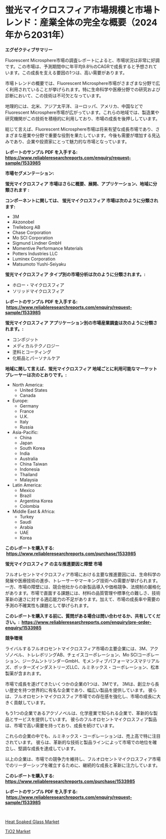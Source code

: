 <p><h1>蛍光マイクロスフィア市場規模と市場トレンド：産業全体の完全な概要（2024年から2031年）</h1></p><p><strong>エグゼクティブサマリー</strong></p>
<p><p>Fluorescent Microsphere市場の調査レポートによると、市場状況は非常に好調です。この市場は、予測期間中に年平均9.8％のCAGRで成長すると予想されています。この成長を支える要因の1つは、高い需要があります。</p><p>市場トレンドの概要では、Fluorescent Microsphere市場がさまざまな分野で広く利用されていることが挙げられます。特に生命科学や医療分野での研究および診断において、この技術は不可欠となっています。</p><p>地理的には、北米、アジア太平洋、ヨーロッパ、アメリカ、中国などでFluorescent Microsphere市場が広がっています。これらの地域では、製造業や研究機関がこの技術を積極的に利用しており、市場の成長を後押ししています。</p><p>総じて言えば、Fluorescent Microsphere市場は将来有望な成長市場であり、さまざまな産業や分野で重要な役割を果たしています。今後も需要が増加する見込みであり、企業や投資家にとって魅力的な市場となっています。</p></p>
<p><strong>レポートのサンプル PDF を入手する: <a href="https://www.reliableresearchreports.com/enquiry/request-sample/1533985">https://www.reliableresearchreports.com/enquiry/request-sample/1533985</a></strong></p>
<p><strong>市場セグメンテーション:</strong></p>
<p><strong> 蛍光マイクロスフィア 市場はさらに概要、展開、アプリケーション、地域に分類されます :</strong></p>
<p><strong>コンポーネントに関しては、 蛍光マイクロスフィア 市場は次のように分類されます: &nbsp;</strong></p>
<p><ul><li>3M</li><li>Akzonobel</li><li>Trelleborg AB</li><li>Chase Corporation</li><li>Mo SCI Corporation</li><li>Sigmund Lindner GmbH</li><li>Momentive Performance Materials</li><li>Potters Industries LLC</li><li>Luminex Corporation</li><li>Matsumoto Yushi-Seiyaku</li></ul></p>
<p><strong> 蛍光マイクロスフィア タイプ別の市場分析は次のように分類されます。:</strong></p>
<p><ul><li>ホロー・マイクロスフィア</li><li>ソリッドマイクロスフィア</li></ul></p>
<p><strong>レポートのサンプル PDF を入手する: &nbsp;<a href="https://www.reliableresearchreports.com/enquiry/request-sample/1533985">https://www.reliableresearchreports.com/enquiry/request-sample/1533985</a></strong></p>
<p><strong> 蛍光マイクロスフィア アプリケーション別の市場産業調査は次のように分類されます。:</strong></p>
<p><ul><li>コンポジット</li><li>メディカルテクノロジー</li><li>塗料とコーティング</li><li>化粧品とパーソナルケア</li></ul></p>
<p><strong>地域に関して言えば、蛍光マイクロスフィア 地域ごとに利用可能なマーケットプレーヤーは次のとおりです。:</strong></p>
<p><ul>
    <li>
        North America:
        <ul>
            <li>United States</li>
            <li>Canada</li>
        </ul>
    </li>
    <li>
        Europe:
        <ul>
            <li>Germany</li>
            <li>France</li>
            <li>U.K.</li>
            <li>Italy</li>
            <li>Russia</li>
        </ul>
    </li>
    <li>
        Asia-Pacific:
        <ul>
            <li>China</li>
            <li>Japan</li>
            <li>South Korea</li>
            <li>India</li>
            <li>Australia</li>
            <li>China Taiwan</li>
            <li>Indonesia</li>
            <li>Thailand</li>
            <li>Malaysia</li>
        </ul>
    </li>
    <li>
        Latin America:
        <ul>
            <li>Mexico</li>
            <li>Brazil</li>
            <li>Argentina Korea</li>
            <li>Colombia</li>
        </ul>
    </li>
    <li>
        Middle East & Africa:
        <ul>
            <li>Turkey</li>
            <li>Saudi</li>
            <li>Arabia</li>
            <li>UAE</li>
            <li>Korea</li>
        </ul>
    </li>
    </ul></p>
<p><strong>このレポートを購入する: &nbsp;<a href="https://www.reliableresearchreports.com/purchase/1533985">https://www.reliableresearchreports.com/purchase/1533985</a></strong></p>
<p><strong>蛍光マイクロスフィア の主な推進要因と障壁 市場</strong></p>
<p><p>フルオレセントマイクロスフィア市場における主要な推進要因には、生命科学の発展や医療技術の進歩、トレーサーやマーキング技術への需要が挙げられます。一方、市場の障壁には、競合他社からの新製品導入や価格競争、法規制の厳格化があります。市場で直面する課題には、材料の品質管理や標準化の難しさ、技術革新の速さに対する適応能力の不足があります。加えて、市場の成長率や需要の予測の不確実性も課題として挙げられます。</p></p>
<p><strong>このレポートを購入する前に、質問がある場合は問い合わせるか、共有してください。:&nbsp; <a href="https://www.reliableresearchreports.com/enquiry/pre-order-enquiry/1533985">https://www.reliableresearchreports.com/enquiry/pre-order-enquiry/1533985</a></strong></p>
<p><strong>競争環境</strong></p>
<p><p>ライバルするフルオロセントマイクロスフィア市場の主要企業には、3M、アクゾノベル、トレレボリングAB、チェイスコーポレーション、Mo SCIコーポレーション、ジークムントリンダーGmbH、モメンティブパフォーマンスマテリアルズ、ポッターズインダストリーズLLC、ルミネックス・コーポレーション、松本製薬が含まれます。</p><p>市場で成長を遂げてきたいくつかの企業の1つは、3Mです。 3Mは、創立から長い歴史を持つ世界的に有名な企業であり、幅広い製品を提供しています。 彼らは、フルオロセントマイクロスフィア市場での存在感を強化し、市場の成長に大きく貢献しています。</p><p>もう1つの企業であるアクゾノベルは、化学産業で知られる企業で、革新的な製品とサービスを提供しています。 彼らのフルオロセントマイクロスフィア製品は、市場で高い需要を持っており、成長を続けています。</p><p>これらの企業の中でも、ルミネックス・コーポレーションは、売上高で特に注目されています。 彼らは、革新的な技術と製品ラインによって市場での地位を確立し、堅調な成長を達成しています。</p><p>以上の企業は、市場での競争力を維持し、フルオロセントマイクロスフィア市場でのリーダーシップを確立するために、継続的な成長と革新に注力しています。</p></p>
<p><strong>このレポートを購入する: &nbsp; <a href="https://www.reliableresearchreports.com/purchase/1533985">https://www.reliableresearchreports.com/purchase/1533985</a></strong></p>
<p><strong>レポートのサンプル PDF を入手する: &nbsp;<a href="https://www.reliableresearchreports.com/enquiry/request-sample/1533985">https://www.reliableresearchreports.com/enquiry/request-sample/1533985</a></strong><strong></strong></p>
<p>&nbsp;</p>
<p><p><a href="https://cute-banjo-8ca.notion.site/Heat-Soaked-Glass-Market-Size-Growing-and-Forecasted-for-period-from-2024-2031-and-provides-comple-e5717524cf3348a595bd9822b023539e">Heat Soaked Glass Market</a></p><p><a href="https://unruly-ladybug-44b.notion.site/Global-TiO2-Market-by-Types-Applications-and-Major-Players-with-Regional-Growth-Rate-Analysis-and-e67bc01ee3734f6c933a0c5d368db572">TiO2 Market</a></p></p>